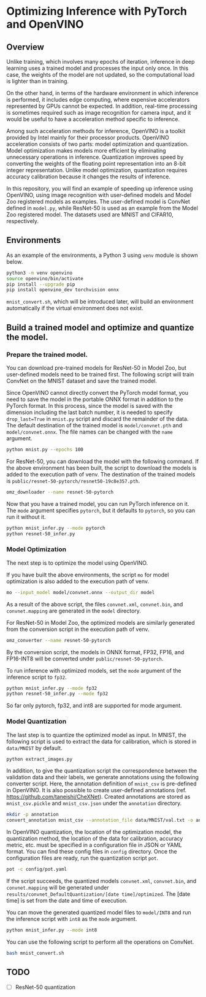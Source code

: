 # Optimizing Inference with PyTorch and OpenVINO

## Overview

Unlike training, which involves many epochs of iteration, inference in deep learning uses a trained model and processes the input only once. In this case, the weights of the model are not updated, so the computational load is lighter than in training.

On the other hand, in terms of the hardware environment in which inference is performed, it includes edge computing, where expensive accelerators represented by GPUs cannot be expected. In addition, real-time processing is sometimes required such as image recognition for camera input, and it would be useful to have a acceleration method specific to inference.

Among such acceleration methods for inference, OpenVINO is a toolkit provided by Intel mainly for their processor products. OpenVINO acceleration consists of two parts: model optimization and quantization. Model optimization makes models more efficient by eliminating unnecessary operations in inference. Quantization improves speed by converting the weights of the floating point representation into an 8-bit integer representation. Unlike model optimization, quantization requires accuracy calibration because it changes the results of inference.

In this repository, you will find an example of speeding up inference using OpenVINO, using image recognition with user-defined models and Model Zoo registered models as examples. The user-defined model is ConvNet defined in `model.py`, while ResNet-50 is used as an example from the Model Zoo registered model. The datasets used are MNIST and CIFAR10, respectively.

## Environments

As an example of the environments, a Python 3 using `venv` module is shown below.

```bash
python3 -m venv openvino
source openvino/bin/activate
pip install --upgrade pip
pip install openvino_dev torchvision onnx
```

`mnist_convert.sh`, which will be introduced later, will build an environment automatically if the virtual environment does not exist.

## Build a trained model and optimize and quantize the model.

### Prepare the trained model.

You can download pre-trained models for ResNet-50 in Model Zoo, but user-defined models need to be trained first. The following script will train ConvNet on the MNIST dataset and save the trained model.

Since OpenVINO cannot directly convert the PyTorch model format, you need to save the model in the portable ONNX format in addition to the PyTorch format. In this process, since the model is saved with the dimension including the last batch number, it is needed to specify `drop_last=True` in `mnist.py` script and discard the remainder of the data. The default destination of the trained model is `model/convnet.pth` and `model/convnet.onnx`. The file names can be changed with the `name` argument.

```bash
python mnist.py --epochs 100
```

For ResNet-50, you can download the model with the following command. If the above environment has been built, the script to download the models is added to the execution path of venv. The destination of the trained models is `public/resnet-50-pytorch/resnet50-19c8e357.pth`.

```bash
omz_downloader --name resnet-50-pytorch
```

Now that you have a trained model, you can run PyTorch inference on it. The `mode` argument specifies `pytorch`, but it defaults to `pytorch`, so you can run it without it.

```bash
python mnist_infer.py --mode pytorch
python resnet-50_infer.py
```

### Model Optimization

The next step is to optimize the model using OpenVINO.

If you have built the above environments, the script `mo` for model optimization is also added to the execution path of venv.

```bash
mo --input_model model/convnet.onnx --output_dir model
```

As a result of the above script, the files `convnet.xml`, `convnet.bin`, and `convnet.mapping` are generated in the `model` directory.

For ResNet-50 in Model Zoo, the optimized models are similarly generated from the conversion script in the execution path of venv.

```bash
omz_converter --name resnet-50-pytorch
```

By the conversion script, the models in ONNX format, FP32, FP16, and FP16-INT8 will be converted under `public/resnet-50-pytorch`.

To run inference with optimized models, set the `mode` argument of the inference script to `fp32`.

```bash
python mnist_infer.py --mode fp32
python resnet-50_infer.py --mode fp32
```

So far only pytorch, fp32, and int8 are supported for mode argument.

### Model Quantization

The last step is to quantize the optimized model as input. In MNIST, the following script is used to extract the data for calibration, which is stored in `data/MNIST` by default.

```bash
python extract_images.py
```

In addition, to give the quantization script the correspondence between the validation data and their labels, we generate annotations using the following converter script. Here, the annotation definition of `mnist_csv` is pre-defined in OpenVINO. It is also possible to create user-defined annotations (ref. https://github.com/taneishi/CheXNet). Created annotations are stored as `mnist_csv.pickle` and `mnist_csv.json` under the `annotation` directory.

```bash
mkdir -p annotation
convert_annotation mnist_csv --annotation_file data/MNIST/val.txt -o annotation
```

In OpenVINO quantization, the location of the optimization model, the quantization method, the location of the data for calibration, accuracy metric, etc. must be specified in a configuration file in JSON or YAML format. You can find these config files in `config` directory. Once the configuration files are ready, run the quantization script `pot`.

```bash
pot -c config/pot.yaml
```

If the script succeeds, the quantized models `convnet.xml`, `convnet.bin`, and `convnet.mapping` will be generated under `results/convnet_DefaultQuantization/[date time]/optimized`. The [date time] is set from the date and time of execution.

You can move the generated quantized model files to `model/INT8` and run the inference script with `int8` as the `mode` argument.

```bash
python mnist_infer.py --mode int8
```

You can use the following script to perform all the operations on ConvNet.

```bash
bash mnist_convert.sh
```

## TODO

- [ ] ResNet-50 quantization
